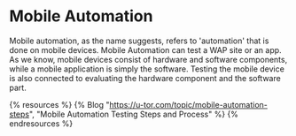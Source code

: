 # Mobile Automation

Mobile automation, as the name suggests, refers to 'automation' that is done on mobile devices. Mobile Automation can test a WAP site or an app. As we know, mobile devices consist of hardware and software components, while a mobile application is simply the software. Testing the mobile device is also connected to evaluating the hardware component and the software part.

{% resources %}
  {% Blog "https://u-tor.com/topic/mobile-automation-steps", "Mobile Automation Testing Steps and Process" %}
{% endresources %}